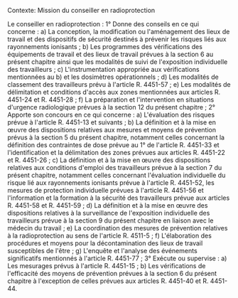 Contexte: Mission du conseiller en radioprotection

Le conseiller en radioprotection : 1° Donne des conseils en ce qui concerne : a) La conception, la modification ou l'aménagement des lieux de travail et des dispositifs de sécurité destinés à prévenir les risques liés aux rayonnements ionisants ; b) Les programmes des vérifications des équipements de travail et des lieux de travail prévues à la section 6 au présent chapitre ainsi que les modalités de suivi de l'exposition individuelle des travailleurs ; c) L'instrumentation appropriée aux vérifications mentionnées au b) et les dosimètres opérationnels ; d) Les modalités de classement des travailleurs prévu à l'article R. 4451-57 ; e) Les modalités de délimitation et conditions d'accès aux zones mentionnées aux articles R. 4451-24 et R. 4451-28 ; f) La préparation et l'intervention en situations d'urgence radiologique prévues à la section 12 du présent chapitre ; 2° Apporte son concours en ce qui concerne : a) L'évaluation des risques prévue à l'article R. 4451-13 et suivants ; b) La définition et à la mise en œuvre des dispositions relatives aux mesures et moyens de prévention prévus à la section 5 du présent chapitre, notamment celles concernant la définition des contraintes de dose prévue au 1° de l'article R. 4451-33 et l'identification et la délimitation des zones prévues aux articles R. 4451-22 et R. 4451-26 ; c) La définition et à la mise en œuvre des dispositions relatives aux conditions d'emploi des travailleurs prévue à la section 7 du présent chapitre, notamment celles concernant l'évaluation individuelle du risque lié aux rayonnements ionisants prévue à l'article R. 4451-52, les mesures de protection individuelle prévues à l'article R. 4451-56 et l'information et la formation à la sécurité des travailleurs prévue aux articles R. 4451-58 et R. 4451-59 ; d) La définition et à la mise en œuvre des dispositions relatives à la surveillance de l'exposition individuelle des travailleurs prévue à la section 9 du présent chapitre en liaison avec le médecin du travail ; e) La coordination des mesures de prévention relatives à la radioprotection au sens de l'article R. 4511-5 ; f) L'élaboration des procédures et moyens pour la décontamination des lieux de travail susceptibles de l'être ; g) L'enquête et l'analyse des événements significatifs mentionnés à l'article R. 4451-77 ; 3° Exécute ou supervise : a) Les mesurages prévus à l'article R. 4451-15 ; b) Les vérifications de l'efficacité des moyens de prévention prévues à la section 6 du présent chapitre à l'exception de celles prévues aux articles R. 4451-40 et R. 4451-44.